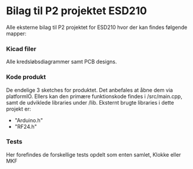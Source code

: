 # Bilag til P2 projektet ESD210
Alle eksterne bilag til P2 projektet for ESD210 hvor der kan findes følgende mapper:


### Kicad filer
Alle kredsløbsdiagrammer samt PCB designs.


### Kode produkt
De endelige 3 sketches for produktet. Det anbefales at åbne dem via platformIO.
Ellers kan den primære funktionskode findes i /src/main.cpp, samt de udviklede libraries under /lib.
Eksternt brugte libraries i dette projekt er:
- "Arduino.h"
- "RF24.h"

### Tests
Her forefindes de forskellige tests opdelt som enten samlet, Klokke eller MKF
